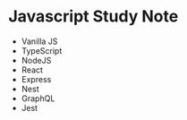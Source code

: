 # Javascript Study Note

- Vanilla JS
- TypeScript
- NodeJS
- React
- Express
- Nest
- GraphQL
- Jest

